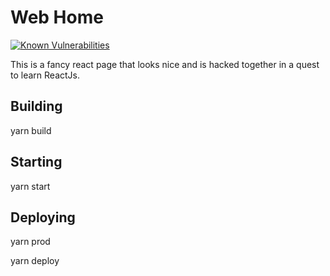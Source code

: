 # Web Home

[![Known Vulnerabilities](https://snyk.io/test/github/Kjames5269/webHome/badge.svg?targetFile=package.json)](https://snyk.io/test/github/Kjames5269/webHome?targetFile=package.json)

This is a fancy react page that looks nice and is hacked together in a quest to learn ReactJs.
 
## Building
yarn build

## Starting
yarn start

## Deploying
yarn prod

yarn deploy
